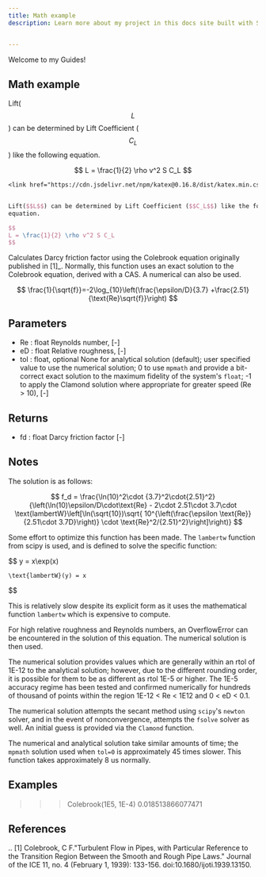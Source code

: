 ```yaml
---
title: Math example
description: Learn more about my project in this docs site built with Starlight.


---
```

<link href="https://cdn.jsdelivr.net/npm/katex@0.16.8/dist/katex.min.css" rel="stylesheet">


Welcome to my Guides!

## Math example

Lift($$L$$) can be determined by Lift Coefficient ($$C_L$$) like the following
equation.

$$
L = \frac{1}{2} \rho v^2 S C_L
$$



```latex
<link href="https://cdn.jsdelivr.net/npm/katex@0.16.8/dist/katex.min.css" rel="stylesheet">


Lift($$L$$) can be determined by Lift Coefficient ($$C_L$$) like the following
equation.

$$
L = \frac{1}{2} \rho v^2 S C_L
$$

```

Calculates Darcy friction factor using the Colebrook equation
originally published in [1]_. Normally, this function uses an exact
solution to the Colebrook equation, derived with a CAS. A numerical can
also be used.

$$
    \frac{1}{\sqrt{f}}=-2\log_{10}\left(\frac{\epsilon/D}{3.7}
    +\frac{2.51}{\text{Re}\sqrt{f}}\right)
$$


Parameters
----------
- Re : float
    Reynolds number, [-]
- eD : float
    Relative roughness, [-]
- tol : float, optional
    None for analytical solution (default); user specified value to use the
    numerical solution; 0 to use `mpmath` and provide a bit-correct exact
    solution to the maximum fidelity of the system's `float`;
    -1 to apply the Clamond solution where appropriate for greater speed
    (Re > 10), [-]

Returns
-------
- fd : float
    Darcy friction factor [-]

Notes
-----
The solution is as follows:

$$
    f_d = \frac{\ln(10)^2\cdot {3.7}^2\cdot{2.51}^2}
    {\left(\ln(10)\epsilon/D\cdot\text{Re} - 2\cdot 2.51\cdot 3.7\cdot
    \text{lambertW}\left[\ln(\sqrt{10})\sqrt{
    10^{\left(\frac{\epsilon \text{Re}}{2.51\cdot 3.7D}\right)}
    \cdot \text{Re}^2/{2.51}^2}\right]\right)}
$$

Some effort to optimize this function has been made. The `lambertw`
function from scipy is used, and is defined to solve the specific function:

$$
    y = x\exp(x)

    \text{lambertW}(y) = x
$$

This is relatively slow despite its explicit form as it uses the
mathematical function `lambertw` which is expensive to compute.

For high relative roughness and Reynolds numbers, an OverflowError can be
encountered in the solution of this equation. The numerical solution is
then used.

The numerical solution provides values which are generally within an
rtol of 1E-12 to the analytical solution; however, due to the different
rounding order, it is possible for them to be as different as rtol 1E-5 or
higher. The 1E-5 accuracy regime has been tested and confirmed numerically
for hundreds of thousand of points within the region 1E-12 < Re < 1E12
and 0 < eD < 0.1.

The numerical solution attempts the secant method using `scipy`'s `newton`
solver, and in the event of nonconvergence, attempts the `fsolve` solver
as well. An initial guess is provided via the `Clamond` function.

The numerical and analytical solution take similar amounts of time; the
`mpmath` solution used when `tol=0` is approximately 45 times slower. This
function takes approximately 8 us normally.

Examples
--------
>>> Colebrook(1E5, 1E-4)
0.018513866077471

References
----------
.. [1] Colebrook, C F."Turbulent Flow in Pipes, with Particular Reference
    to the Transition Region Between the Smooth and Rough Pipe Laws."
    Journal of the ICE 11, no. 4 (February 1, 1939): 133-156.
    doi:10.1680/ijoti.1939.13150.
